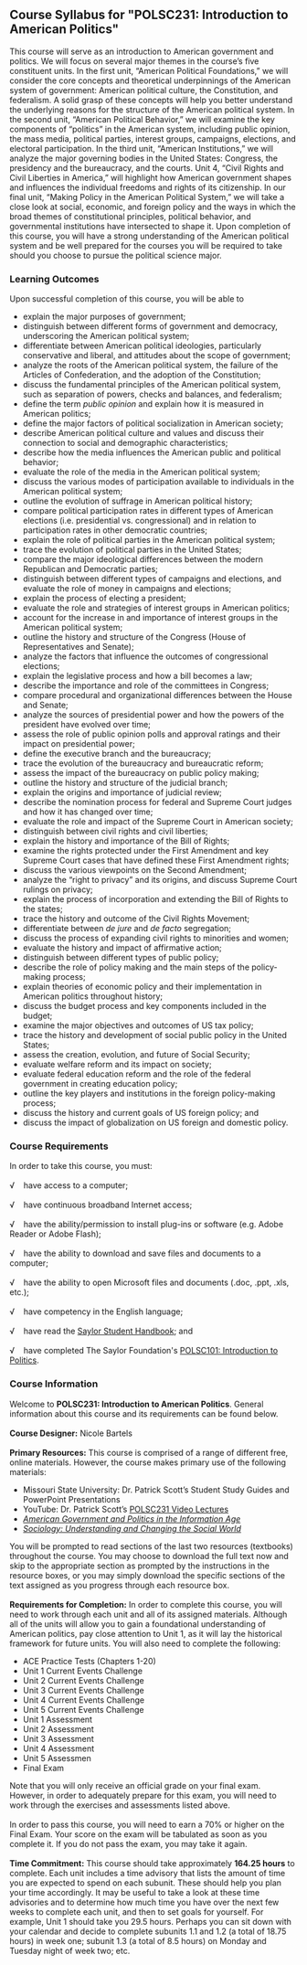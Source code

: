 Course Syllabus for "POLSC231: Introduction to American Politics"
-----------------------------------------------------------------

This course will serve as an introduction to American government and
politics. We will focus on several major themes in the course’s five
constituent units. In the first unit, “American Political Foundations,”
we will consider the core concepts and theoretical underpinnings of the
American system of government: American political culture, the
Constitution, and federalism. A solid grasp of these concepts will help
you better understand the underlying reasons for the structure of the
American political system. In the second unit, “American Political
Behavior,” we will examine the key components of “politics” in the
American system, including public opinion, the mass media, political
parties, interest groups, campaigns, elections, and electoral
participation. In the third unit, “American Institutions,” we will
analyze the major governing bodies in the United States: Congress, the
presidency and the bureaucracy, and the courts. Unit 4, “Civil Rights
and Civil Liberties in America,” will highlight how American government
shapes and influences the individual freedoms and rights of its
citizenship. In our final unit, “Making Policy in the American Political
System,” we will take a close look at social, economic, and foreign
policy and the ways in which the broad themes of constitutional
principles, political behavior, and governmental institutions have
intersected to shape it. Upon completion of this course, you will have a
strong understanding of the American political system and be well
prepared for the courses you will be required to take should you choose
to pursue the political science major.

### Learning Outcomes

Upon successful completion of this course, you will be able to  

-   explain the major purposes of government;
-   distinguish between different forms of government and democracy,
    underscoring the American political system;
-   differentiate between American political ideologies, particularly
    conservative and liberal, and attitudes about the scope of
    government;
-   analyze the roots of the American political system, the failure of
    the Articles of Confederation, and the adoption of the Constitution;
-   discuss the fundamental principles of the American political system,
    such as separation of powers, checks and balances, and federalism;
-   define the term *public opinion* and explain how it is measured in
    American politics;
-   define the major factors of political socialization in American
    society;
-   describe American political culture and values and discuss their
    connection to social and demographic characteristics;
-   describe how the media influences the American public and political
    behavior;
-   evaluate the role of the media in the American political system;
-   discuss the various modes of participation available to individuals
    in the American political system;
-   outline the evolution of suffrage in American political history;
-   compare political participation rates in different types of American
    elections (i.e. presidential vs. congressional) and in relation to
    participation rates in other democratic countries;
-   explain the role of political parties in the American political
    system;
-   trace the evolution of political parties in the United States;
-   compare the major ideological differences between the modern
    Republican and Democratic parties;
-   distinguish between different types of campaigns and elections, and
    evaluate the role of money in campaigns and elections;
-   explain the process of electing a president;
-   evaluate the role and strategies of interest groups in American
    politics;
-   account for the increase in and importance of interest groups in the
    American political system;
-   outline the history and structure of the Congress (House of
    Representatives and Senate);
-   analyze the factors that influence the outcomes of congressional
    elections;
-   explain the legislative process and how a bill becomes a law;
-   describe the importance and role of the committees in Congress;
-   compare procedural and organizational differences between the House
    and Senate;
-   analyze the sources of presidential power and how the powers of the
    president have evolved over time;
-   assess the role of public opinion polls and approval ratings and
    their impact on presidential power;
-   define the executive branch and the bureaucracy;
-   trace the evolution of the bureaucracy and bureaucratic reform;
-   assess the impact of the bureaucracy on public policy making;
-   outline the history and structure of the judicial branch;
-   explain the origins and importance of judicial review;
-   describe the nomination process for federal and Supreme Court judges
    and how it has changed over time;
-   evaluate the role and impact of the Supreme Court in American
    society;
-   distinguish between civil rights and civil liberties;
-   explain the history and importance of the Bill of Rights;
-   examine the rights protected under the First Amendment and key
    Supreme Court cases that have defined these First Amendment rights;
-   discuss the various viewpoints on the Second Amendment;
-   analyze the “right to privacy” and its origins, and discuss Supreme
    Court rulings on privacy;
-   explain the process of incorporation and extending the Bill of
    Rights to the states;
-   trace the history and outcome of the Civil Rights Movement;
-   differentiate between *de jure* and *de facto* segregation;
-   discuss the process of expanding civil rights to minorities and
    women;
-   evaluate the history and impact of affirmative action;
-   distinguish between different types of public policy;
-   describe the role of policy making and the main steps of the
    policy-making process;
-   explain theories of economic policy and their implementation in
    American politics throughout history;
-   discuss the budget process and key components included in the
    budget;
-   examine the major objectives and outcomes of US tax policy;
-   trace the history and development of social public policy in the
    United States;
-   assess the creation, evolution, and future of Social Security;
-   evaluate welfare reform and its impact on society;
-   evaluate federal education reform and the role of the federal
    government in creating education policy;
-   outline the key players and institutions in the foreign
    policy-making process;
-   discuss the history and current goals of US foreign policy; and
-   discuss the impact of globalization on US foreign and domestic
    policy.

### Course Requirements

In order to take this course, you must:  
    
 √    have access to a computer;  
    
 √    have continuous broadband Internet access;  
    
 √    have the ability/permission to install plug-ins or software (e.g.
Adobe Reader or Adobe Flash);  
    
 √    have the ability to download and save files and documents to a
computer;  
    
 √    have the ability to open Microsoft files and documents (.doc,
.ppt, .xls, etc.);  
    
 √    have competency in the English language;  
    
 √    have read the [Saylor Student
Handbook](http://www.saylor.org/site/wp-content/uploads/2012/05/Saylor-StudentHandbook.pdf);
and  
    
 √    have completed The Saylor Foundation's [POLSC101: Introduction to
Politics](http://www.saylor.org/courses/polsc101/).

### Course Information

Welcome to **POLSC231: Introduction to American Politics**. General
information about this course and its requirements can be found below.  
    
 **Course Designer:** Nicole Bartels  
    
 **Primary Resources:** This course is comprised of a range of different
free, online materials. However, the course makes primary use of the
following materials:

-   Missouri State University: Dr. Patrick Scott’s Student Study Guides
    and PowerPoint Presentations
-   YouTube: Dr. Patrick Scott’s [POLSC231 Video
    Lectures](http://www.youtube.com/user/saylorfoundation#p/c/39BD4000C02CDB4F)
-   *[American Government and Politics in the Information
    Age](http://www.saylor.org/site/textbooks/American%20Government%20and%20Politics%20in%20the%20Information%20Age.pdf)*
-   *[Sociology: Understanding and Changing the Social
    World](http://www.saylor.org/site/textbooks/Sociology,%20Understanding%20and%20Changing%20the%20Social%20World.pdf)*

You will be prompted to read sections of the last two resources
(textbooks) throughout the course. You may choose to download the full
text now and skip to the appropriate section as prompted by the
instructions in the resource boxes, or you may simply download the
specific sections of the text assigned as you progress through each
resource box.  
    
 **Requirements for Completion:** In order to complete this course, you
will need to work through each unit and all of its assigned materials.
Although all of the units will allow you to gain a foundational
understanding of American politics, pay close attention to Unit 1, as it
will lay the historical framework for future units. You will also need
to complete the following:

-   ACE Practice Tests (Chapters 1-20)
-   Unit 1 Current Events Challenge
-   Unit 2 Current Events Challenge
-   Unit 3 Current Events Challenge
-   Unit 4 Current Events Challenge
-   Unit 5 Current Events Challenge
-   Unit 1 Assessment
-   Unit 2 Assessment
-   Unit 3 Assessment
-   Unit 4 Assessment
-   Unit 5 Assessmen
-   Final Exam

Note that you will only receive an official grade on your final exam.
However, in order to adequately prepare for this exam, you will need to
work through the exercises and assessments listed above.  
    
 In order to pass this course, you will need to earn a 70% or higher on
the Final Exam. Your score on the exam will be tabulated as soon as you
complete it. If you do not pass the exam, you may take it again.  
    
 **Time Commitment:** This course should take approximately **164.25
hours** to complete. Each unit includes a time advisory that lists the
amount of time you are expected to spend on each subunit. These should
help you plan your time accordingly. It may be useful to take a look at
these time advisories and to determine how much time you have over the
next few weeks to complete each unit, and then to set goals for
yourself. For example, Unit 1 should take you 29.5 hours. Perhaps you
can sit down with your calendar and decide to complete subunits 1.1 and
1.2 (a total of 18.75 hours) in week one; subunit 1.3 (a total of 8.5
hours) on Monday and Tuesday night of week two; etc.  
    

